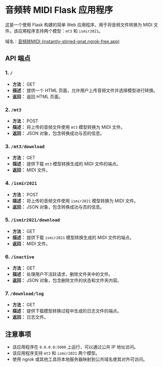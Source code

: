 # 音频转 MIDI Flask 应用程序

这是一个使用 Flask 构建的简单 Web 应用程序，用于将音频文件转换为 MIDI 文件。该应用程序支持两个模型：`mt3` 和 `ismir2021`。

域名：[音频转MIDI (instantly-stirred-gnat.ngrok-free.app)](https://instantly-stirred-gnat.ngrok-free.app/)

## API 端点

### 1. `/`

- **方法：** GET
- **描述：** 提供一个 HTML 页面，允许用户上传音频文件并选择模型进行转换。
- **返回：** 返回 HTML 页面。

### 2. `/mt3`

- **方法：** POST
- **描述：** 将上传的音频文件使用 `mt3` 模型转换为 MIDI 文件。
- **返回：** JSON 对象，包含转换成功与否的信息。

### 3. `/mt3/download`

- **方法：** GET
- **描述：** 提供下载 `mt3` 模型转换生成的 MIDI 文件的端点。
- **返回：** MIDI 文件。

### 4. `/ismir2021`

- **方法：** POST
- **描述：** 将上传的音频文件使用 `ismir2021` 模型转换为 MIDI 文件。
- **返回：** JSON 对象，包含转换成功与否的信息。

### 5. `/ismir2021/download`

- **方法：** GET
- **描述：** 提供下载 `ismir2021` 模型转换生成的 MIDI 文件的端点。
- **返回：** MIDI 文件。

### 6. `/inactive`

- **方法：** GET
- **描述：** 处理用户不活跃请求，删除文件夹中的文件。
- **返回：** JSON 对象，包含删除文件的状态和文件夹内容。

### 7. `/download/log`

- **方法：** GET
- **描述：** 提供下载模型转换过程中生成的日志文件的端点。
- **返回：** 日志文件。

## 注意事项

- 该应用程序在 `0.0.0.0:5000` 上运行，可以通过公共 IP 地址访问。
- 该应用程序支持 `mt3` 和 `ismir2021` 两个模型。
- 使用 ngrok 或其他工具将本地服务器映射到公共域名使其对外可访问。